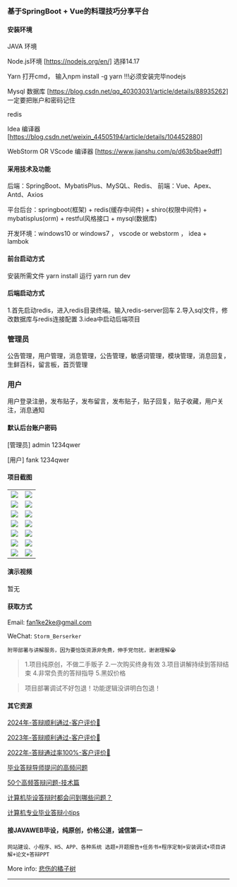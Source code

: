 ### 基于SpringBoot + Vue的料理技巧分享平台

#### 安装环境

JAVA 环境 

Node.js环境 [https://nodejs.org/en/] 选择14.17

Yarn 打开cmd， 输入npm install -g yarn !!!必须安装完毕nodejs

Mysql 数据库 [https://blog.csdn.net/qq_40303031/article/details/88935262] 一定要把账户和密码记住

redis

Idea 编译器 [https://blog.csdn.net/weixin_44505194/article/details/104452880]

WebStorm OR VScode 编译器 [https://www.jianshu.com/p/d63b5bae9dff]

#### 采用技术及功能

后端：SpringBoot、MybatisPlus、MySQL、Redis、
前端：Vue、Apex、Antd、Axios

平台后台：springboot(框架) + redis(缓存中间件) + shiro(权限中间件) + mybatisplus(orm) + restful风格接口 + mysql(数据库)

开发环境：windows10 or windows7 ， vscode or webstorm ， idea + lambok

#### 前台启动方式

安装所需文件 yarn install 
运行 yarn run dev

#### 后端启动方式

1.首先启动redis，进入redis目录终端。输入redis-server回车
2.导入sql文件，修改数据库与redis连接配置
3.idea中启动后端项目

### 管理员
公告管理，用户管理，消息管理，公告管理，敏感词管理，模块管理，消息回复，生鲜百科，留言板，首页管理

### 用户
用户登录注册，发布贴子，发布留言，发布贴子，贴子回复，贴子收藏，用户关注，消息通知

#### 默认后台账户密码

[管理员]
admin
1234qwer

[用户]
fank
1234qwer



#### 项目截图
|  |  |
|---------------------|---------------------|
| ![](https://fank-bucket-oss.oss-cn-beijing.aliyuncs.com/img/1733566191972.png) | ![](https://fank-bucket-oss.oss-cn-beijing.aliyuncs.com/img/1733566415786.png) |
| ![](https://fank-bucket-oss.oss-cn-beijing.aliyuncs.com/img/1733566599071.png) | ![](https://fank-bucket-oss.oss-cn-beijing.aliyuncs.com/img/1733566404248.png) |
| ![](https://fank-bucket-oss.oss-cn-beijing.aliyuncs.com/img/1733566477471.png) | ![](https://fank-bucket-oss.oss-cn-beijing.aliyuncs.com/img/1733566397169.png) |
| ![](https://fank-bucket-oss.oss-cn-beijing.aliyuncs.com/img/1733566460479.png) | ![](https://fank-bucket-oss.oss-cn-beijing.aliyuncs.com/img/1733566390351.png) |
| ![](https://fank-bucket-oss.oss-cn-beijing.aliyuncs.com/img/1733566452561.png) | ![](https://fank-bucket-oss.oss-cn-beijing.aliyuncs.com/img/1733566382377.png) |
| ![](https://fank-bucket-oss.oss-cn-beijing.aliyuncs.com/img/1733566435433.png) | ![](https://fank-bucket-oss.oss-cn-beijing.aliyuncs.com/img/1733566373826.png) |
| ![](https://fank-bucket-oss.oss-cn-beijing.aliyuncs.com/img/1733566425249.png) | ![](https://fank-bucket-oss.oss-cn-beijing.aliyuncs.com/img/1733566363370.png) |

#### 演示视频

暂无

#### 获取方式

Email: fan1ke2ke@gmail.com

WeChat: `Storm_Berserker`

`附带部署与讲解服务，因为要恰饭资源非免费，伸手党勿扰，谢谢理解😭`

> 1.项目纯原创，不做二手贩子 2.一次购买终身有效 3.项目讲解持续到答辩结束 4.非常负责的答辩指导 5.黑奴价格

> 项目部署调试不好包退！功能逻辑没讲明白包退！

#### 其它资源

[2024年-答辩顺利通过-客户评价👻](https://berserker287.github.io/2024/06/06/2024%E5%B9%B4%E7%AD%94%E8%BE%A9%E9%A1%BA%E5%88%A9%E9%80%9A%E8%BF%87/)

[2023年-答辩顺利通过-客户评价🐢](https://berserker287.github.io/2023/06/14/2023%E5%B9%B4%E7%AD%94%E8%BE%A9%E9%A1%BA%E5%88%A9%E9%80%9A%E8%BF%87/)

[2022年-答辩通过率100%-客户评价🐣](https://berserker287.github.io/2022/05/25/%E9%A1%B9%E7%9B%AE%E4%BA%A4%E6%98%93%E8%AE%B0%E5%BD%95/)

[毕业答辩导师提问的高频问题](https://berserker287.github.io/2023/06/13/%E6%AF%95%E4%B8%9A%E7%AD%94%E8%BE%A9%E5%AF%BC%E5%B8%88%E6%8F%90%E9%97%AE%E7%9A%84%E9%AB%98%E9%A2%91%E9%97%AE%E9%A2%98/)

[50个高频答辩问题-技术篇](https://berserker287.github.io/2023/06/13/50%E4%B8%AA%E9%AB%98%E9%A2%91%E7%AD%94%E8%BE%A9%E9%97%AE%E9%A2%98-%E6%8A%80%E6%9C%AF%E7%AF%87/)

[计算机毕设答辩时都会问到哪些问题？](https://www.zhihu.com/question/31020988)

[计算机专业毕业答辩小tips](https://zhuanlan.zhihu.com/p/145911029)


#### 接JAVAWEB毕设，纯原创，价格公道，诚信第一

`网站建设、小程序、H5、APP、各种系统 选题+开题报告+任务书+程序定制+安装调试+项目讲解+论文+答辩PPT`

More info: [悲伤的橘子树](https://berserker287.github.io/)
****
